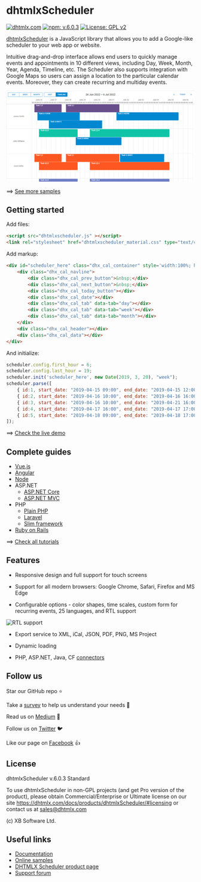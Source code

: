 # dhtmlxScheduler #

[![dhtmlx.com](https://img.shields.io/badge/made%20by-DHTMLX-blue)](https://dhtmlx.com/)
[![npm: v.6.0.3](https://img.shields.io/badge/npm-v.6.0.3-blue.svg)](https://www.npmjs.com/package/dhtmlx-scheduler)
[![License: GPL v2](https://img.shields.io/badge/license-GPL%20v2-blue.svg)](https://www.gnu.org/licenses/old-licenses/gpl-2.0.html)

[dhtmlxScheduler](https://dhtmlx.com/docs/products/dhtmlxScheduler) is a JavaScript library that allows you to add a Google-like scheduler to your web app or website.

Intuitive drag-and-drop interface allows end users to quickly manage events and appointments in 10 different views, including Day, Week, Month, Year, Agenda, Timeline, etc. The Scheduler also supports integration with Google Maps so users can assign a location to the particular calendar events. Moreover, they can create recurring and multiday events.

![DHTMLX Scheduler Demo](https://github.com/plazarev/media/blob/master/javascript-scheduler-dhtmlx.png?raw=true)

==> [See more samples](https://docs.dhtmlx.com/scheduler/samples/index.html)

## Getting started ##

Add files:
~~~html
<script src="dhtmlxscheduler.js" ></script>
<link rel="stylesheet" href="dhtmlxscheduler_material.css" type="text/css" charset="utf-8">
~~~

Add markup:
~~~html
<div id="scheduler_here" class="dhx_cal_container" style='width:100%; height:100vh;'>
	<div class="dhx_cal_navline">
		<div class="dhx_cal_prev_button">&nbsp;</div>
		<div class="dhx_cal_next_button">&nbsp;</div>
		<div class="dhx_cal_today_button"></div>
		<div class="dhx_cal_date"></div>
		<div class="dhx_cal_tab" data-tab="day"></div>
		<div class="dhx_cal_tab" data-tab="week"></div>
		<div class="dhx_cal_tab" data-tab="month"></div>
	</div>
	<div class="dhx_cal_header"></div>
	<div class="dhx_cal_data"></div>
</div>
~~~

And initialize:
~~~js
scheduler.config.first_hour = 6;
scheduler.config.last_hour = 19;
scheduler.init('scheduler_here', new Date(2019, 3, 20), "week");
scheduler.parse([
	{ id:1, start_date: "2019-04-15 09:00", end_date: "2019-04-15 12:00", text:"English lesson" },
	{ id:2, start_date: "2019-04-16 10:00", end_date: "2019-04-16 16:00", text:"Math exam" },
	{ id:3, start_date: "2019-04-16 10:00", end_date: "2019-04-21 16:00", text:"Science lesson" },
	{ id:4, start_date: "2019-04-17 16:00", end_date: "2019-04-17 17:00", text:"English lesson" },
	{ id:5, start_date: "2019-04-18 09:00", end_date: "2019-04-18 17:00", text:"Usual event" }
]);
~~~

==> [Check the live demo](https://snippet.dhtmlx.com/5/71834aa3b)

## Complete guides ##

- [Vue.js](https://dhtmlx.com/blog/use-dhtmlx-scheduler-vue-js-framework-demo/)
- [Angular](https://dhtmlx.com/blog/angular-dhtmlxscheduler-tutorial/)
- [Node](https://docs.dhtmlx.com/scheduler/howtostart_nodejs.html)
- ASP.NET
	- [ASP.NET Core](https://docs.dhtmlx.com/scheduler/howtostart_dotnet_core.html)
	- [ASP.NET MVC](https://docs.dhtmlx.com/scheduler/howtostart_dotnet.html)
- PHP
	- [Plain PHP](https://docs.dhtmlx.com/scheduler/howtostart_plain_php.html)
	- [Laravel](https://docs.dhtmlx.com/scheduler/howtostart_php_laravel.html)
	- [Slim framework](https://docs.dhtmlx.com/scheduler/howtostart_php_slim4.html)
- [Ruby on Rails](https://docs.dhtmlx.com/scheduler/howtostart_ruby.html)

==> [Check all tutorials](https://docs.dhtmlx.com/scheduler/howtostart_guides.html)

## Features ##

- Responsive design and full support for touch screens

- Support for all modern browsers: Google Chrome, Safari, Firefox and MS Edge

- Configurable options - color shapes, time scales, custom form for recurring events, 25 languages, and RTL support

![RTL support](https://dhtmlx.com/blog/wp-content/uploads/2019/09/Scheduler-RTL-views.gif)

- Export service to XML, iCal, JSON, PDF, PNG, MS Project

- Dynamic loading

- PHP, ASP.NET, Java, CF [connectors](https://dhtmlx.com/docs/products/dhtmlxConnector/)

## Follow us ##

Star our GitHub repo :star:

Take a [survey](https://docs.google.com/forms/d/e/1FAIpQLSee5YV4WBfZ17RJ-H1TpkBYYcXsZTr0xqNpOrhGrCLiaQeOJQ/viewform) to help us understand your needs :memo:

Read us on [Medium](https://medium.com/@dhtmlx) :newspaper:

Follow us on [Twitter](https://twitter.com/dhtmlx) :bird: 

Like our page on [Facebook](https://www.facebook.com/dhtmlx/) :+1:

## License ##

dhtmlxScheduler v.6.0.3 Standard

To use dhtmlxScheduler in non-GPL projects (and get Pro version of the product), please obtain Commercial/Enterprise or Ultimate license on our site https://dhtmlx.com/docs/products/dhtmlxScheduler/#licensing or contact us at sales@dhtmlx.com

(c) XB Software Ltd.


## Useful links ##

- [Documentation](https://docs.dhtmlx.com/scheduler/)
- [Online samples](https://docs.dhtmlx.com/scheduler/samples/index.html)
- [DHTMLX Scheduler product page](https://dhtmlx.com/docs/products/dhtmlxScheduler/)
- [Support forum](https://forum.dhtmlx.com/c/scheduler-all/scheduler)
